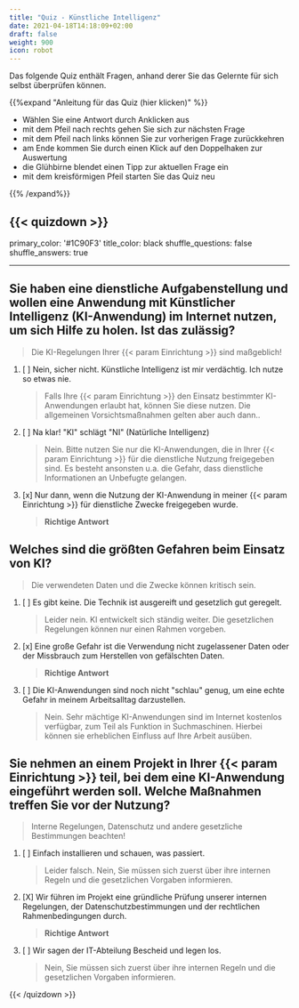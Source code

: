 ```yaml
---
title: "Quiz - Künstliche Intelligenz"
date: 2021-04-18T14:18:09+02:00
draft: false
weight: 900
icon: robot
---
```


Das folgende Quiz enthält Fragen, anhand derer Sie das Gelernte für sich selbst überprüfen können.

{{%expand "Anleitung für das Quiz (hier klicken)" %}}

  - Wählen Sie eine Antwort durch Anklicken aus 
  - mit dem Pfeil nach rechts gehen Sie sich zur nächsten Frage
  - mit dem Pfeil nach links können Sie zur vorherigen Frage zurückkehren
  - am Ende kommen Sie durch einen Klick auf den Doppelhaken zur Auswertung
  - die Glühbirne blendet einen Tipp zur aktuellen Frage ein
  - mit dem kreisförmigen Pfeil starten Sie das Quiz neu

{{% /expand%}}

{{< quizdown >}}
---
primary_color: '#1C90F3'
title_color: black
shuffle_questions: false
shuffle_answers: true

---

## Sie haben eine dienstliche Aufgabenstellung und wollen eine Anwendung mit Künstlicher Intelligenz (KI-Anwendung) im Internet nutzen, um sich Hilfe zu holen. Ist das zulässig?

> Die KI-Regelungen Ihrer {{< param Einrichtung >}} sind maßgeblich!

1. [ ] Nein, sicher nicht. Künstliche Intelligenz ist mir verdächtig. Ich nutze so etwas nie.

	>Falls Ihre {{< param Einrichtung >}} den Einsatz bestimmter KI-Anwendungen erlaubt hat, können Sie diese nutzen. Die allgemeinen Vorsichtsmaßnahmen gelten aber auch dann..
   
2. [ ] Na klar! "KI" schlägt "NI" (Natürliche Intelligenz)

	>Nein. Bitte nutzen Sie nur die KI-Anwendungen, die in Ihrer {{< param Einrichtung >}} für die dienstliche Nutzung freigegeben sind. Es besteht ansonsten u.a. die Gefahr, dass dienstliche Informationen an Unbefugte gelangen.
	
3. [x] Nur dann, wenn die Nutzung der KI-Anwendung in meiner {{< param Einrichtung >}} für dienstliche Zwecke freigegeben wurde.

	>**Richtige Antwort**

## Welches sind die größten Gefahren beim Einsatz von KI?

> Die verwendeten Daten und die Zwecke können kritisch sein.

1. [ ] Es gibt keine. Die Technik ist ausgereift und gesetzlich gut geregelt.

	>Leider nein. KI entwickelt sich ständig weiter. Die gesetzlichen Regelungen können nur einen Rahmen vorgeben.

2. [x] Eine große Gefahr ist die Verwendung nicht zugelassener Daten oder der Missbrauch zum Herstellen von gefälschten Daten.

	>**Richtige Antwort**
3. [ ] Die KI-Anwendungen sind noch nicht "schlau" genug, um eine echte Gefahr in meinem Arbeitsalltag darzustellen.

	>Nein. Sehr mächtige KI-Anwendungen sind im Internet kostenlos verfügbar, zum Teil als Funktion in Suchmaschinen. Hierbei können sie erheblichen Einfluss auf Ihre Arbeit ausüben.

## Sie nehmen an einem Projekt in Ihrer {{< param Einrichtung >}} teil, bei dem eine KI-Anwendung eingeführt werden soll. Welche Maßnahmen treffen Sie vor der Nutzung?

> Interne Regelungen, Datenschutz und andere gesetzliche Bestimmungen beachten!

1. [ ] Einfach installieren und schauen, was passiert.

	>Leider falsch. Nein, Sie müssen sich zuerst über ihre internen Regeln und die gesetzlichen Vorgaben informieren.
   
2. [X] Wir führen im Projekt eine gründliche Prüfung unserer internen Regelungen, der Datenschutzbestimmungen und der rechtlichen Rahmenbedingungen durch.

	>**Richtige Antwort**
3. [ ] Wir sagen der IT-Abteilung Bescheid und legen los.

	>Nein, Sie müssen sich zuerst über ihre internen Regeln und die gesetzlichen Vorgaben informieren.
	
	

{{< /quizdown >}}

